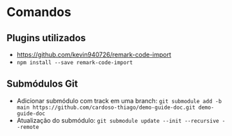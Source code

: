 # Comandos

## Plugins utilizados

* https://github.com/kevin940726/remark-code-import
* `npm install --save remark-code-import`

## Submódulos Git

* Adicionar submódulo com track em uma branch: `git submodule add -b main https://github.com/cardoso-thiago/demo-guide-doc.git demo-guide-doc`
* Atualização do submódulo: `git submodule update --init --recursive --remote`